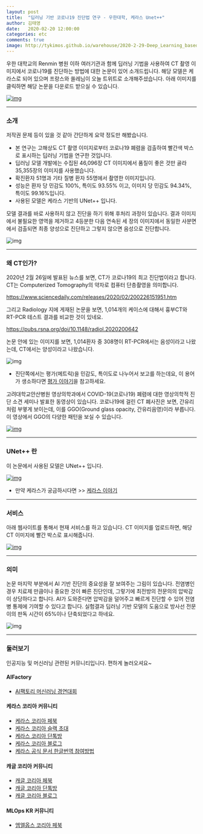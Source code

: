 ```yaml
---
layout: post
title:  "딥러닝 기반 코로나19 진단법 연구 - 우한대학, 케라스 Unet++"
author: 김태영
date:   2020-02-20 12:00:00
categories: etc
comments: true
image: http://tykimos.github.io/warehouse/2020-2-29-Deep_Learning_based_COVID19_Detector_title_1.png
---
```

우한 대학교의 Renmin 병원 이하 여러기관과 함께 딥러닝 기법을 사용하여 CT 촬영 이미지에서 코로나19를 진단하는 방법에 대한 논문이 있어 소개드립니다. 해당 모델은 케라스로 되어 있으며 프랑스와 쏠레님이 오늘 트위트로 소개해주셨습니다. 아래 이미지를 클릭하면 해당 논문을 다운로드 받으실 수 있습니다.

[![img](http://tykimos.github.io/warehouse/2020-2-29-Deep_Learning_based_COVID19_Detector_1.png)](https://www.medrxiv.org/content/10.1101/2020.02.25.20021568v1)

---
### 소개

저작권 문제 등이 있을 것 같아 간단하게 요약 정도만 해봤습니다. 

* 본 연구는 고해상도 CT 촬영 이미지로부터 코로나19 폐렴을 검출하여 빨간색 박스로 표시하는 딥러닝 기법을 연구한 것입니다.
* 딥러닝 모델 개발에는 수집된 46,096장 CT 이미지에서 품질이 좋은 것만 골라 35,355장의 이미지를 사용했습니다.
* 확진환자 51명과 기타 질병 환자 55명에서 촬영한 이미지입니다.
* 성능은 환자 당 민감도 100%, 특이도 93.55% 이고, 이미지 당 민감도 94.34%, 특이도 99.16%입니다.
* 사용된 모델은 케라스 기반의 UNet++ 입니다. 

모델 결과를 바로 사용하지 않고 진단을 하기 위해 후처리 과정이 있습니다. 결과 이미지에서 불필요한 영역을 제거하고 4등분한 다음 연속된 세 장의 이미지에서 동일한 사분면에서 검출되면 최종 양성으로 진단하고 그렇지 않으면 음성으로 진단합니다.

![img](http://tykimos.github.io/warehouse/2020-2-29-Deep_Learning_based_COVID19_Detector_title_0.png)

---
### 왜 CT인가?

2020년 2월 26일에 발표된 뉴스를 보면, CT가 코로나19의 최고 진단법이라고 합니다. CT는 Computerized Tomography의 약자로 컴퓨터 단층촬영을 의미합니다. 

https://www.sciencedaily.com/releases/2020/02/200226151951.htm

그리고 Radiology 지에 게재된 논문을 보면, 1,014개의 케이스에 대해서 흉부CT와 RT-PCR 테스트 결과를 비교한 것이 있네요.

https://pubs.rsna.org/doi/10.1148/radiol.2020200642

논문 안에 있는 이미지를 보면, 1,014환자 중 308명이 RT-PCR에서는 음성이라고 나왔는데, CT에서는 양성이라고 나왔습니다.

![img](http://tykimos.github.io/warehouse/2020-2-29-Deep_Learning_based_COVID19_Detector_5.jpeg)

* 진단쪽에서는 평가(메트릭)을 민감도, 특이도로 나누어서 보고를 하는데요, 이 용어가 생소하다면 [평가 이야기](https://tykimos.github.io/2017/05/22/Evaluation_Talk/)을 참고하세요.

고려대학교안산병원 영상의학과에서 COVID-19(코로나19) 폐렴에 대한 영상의학적 진단 소견 세미나 발표한 동영상이 있습니다. 코로나19에 걸린 CT 폐사진은 보면, 간유리 처럼 부옇게 보이는데, 이를 GGO(Ground glass opacity, 간유리음영)이라 부릅니다. 이 영상에서 GGO의 다양한 패턴을 보실 수 있습니다.

[![img](http://tykimos.github.io/warehouse/2020-2-29-Deep_Learning_based_COVID19_Detector_6.png)](https://www.youtube.com/watch?v=nE0Zb6C-kzg)

---
### UNet++ 란

이 논문에서 사용된 모델은 UNet++ 입니다. 

[![img](http://tykimos.github.io/warehouse/2020-2-29-Deep_Learning_based_COVID19_Detector_3.png)](https://arxiv.org/abs/1807.10165)

* 만약 케라스가 궁금하시다면 >> [케라스 이야기](https://tykimos.github.io/2017/01/27/Keras_Talk/)

---
### 서비스

아래 웹사이트를 통해서 현재 서비스를 하고 있습니다. CT 이미지를 업로드하면, 해당 CT 이미지에 빨간 박스로 표시해줍니다.

[![img](http://tykimos.github.io/warehouse/2020-2-29-Deep_Learning_based_COVID19_Detector_2.png)](http://121.40.75.149/znyx-ncov/index)

---
### 의미

논문 마지막 부분에서 AI 기반 진단의 중요성을 잘 보여주는 그림이 있습니다. 전염병인 경우 치료제 만큼이나 중요한 것이 빠른 진단인데, 그렇기에 최전방의 전문의의 압박감이 상당하다고 합니다. AI가 도와준다면 압박감을 덜어주고 빠르게 진단할 수 있어 전염병 통제에 기여할 수 있다고 합니다. 실험결과 딥러닝 기반 모델의 도움으로 방사선 전문이의 판독 시간이 65%이나 단축되었다고 하네요.

![img](http://tykimos.github.io/warehouse/2020-2-29-Deep_Learning_based_COVID19_Detector_4.png)

---
### 둘러보기

인공지능 및 머신러닝 관련된 커뮤니티입니다. 편하게 놀러오셔요~

#### AIFactory

* [AI팩토리 머신러닝 경연대회](http://aifactory.space)

#### 케라스 코리아 커뮤니티

* [케라스 코리아 페북](https://www.facebook.com/groups/KerasKorea/)
* [케라스 코리아 슬랙 초대](https://join.slack.com/t/keraskorea/shared_invite/enQtNTUzMTUxMzIyMzg4LWQ3YmQ1YTdmNTYxOTAwZTExNmFmOGM3M2QyMjIyNzYwYTY2YTY2ZjBlNDNlZDdmMTU0NGVjYzFkMWYxNzE0ZDA)
* [케라스 코리아 단톡방](https://open.kakao.com/o/g93MSBV)
* [케라스 코리아 블로그](http://keraskorea.github.io)
* [케라스 공식 문서 한글번역 참여방법](https://tykimos.github.io/2019/02/06/Contribution_of_Keras_Document_to_Korean_Translation/)

#### 캐글 코리아 커뮤니티

* [캐글 코리아 페북](https://www.facebook.com/groups/KaggleKoreaOpenGroup/)
* [캐글 코리아 단톡방](https://open.kakao.com/o/gP24T89)
* [캐글 코리아 블로그](https://kaggle-kr.tistory.com/)

#### MLOps KR 커뮤니티

* [엠엘옵스 코리아 페북](https://www.facebook.com/groups/MLOpsKR/)

